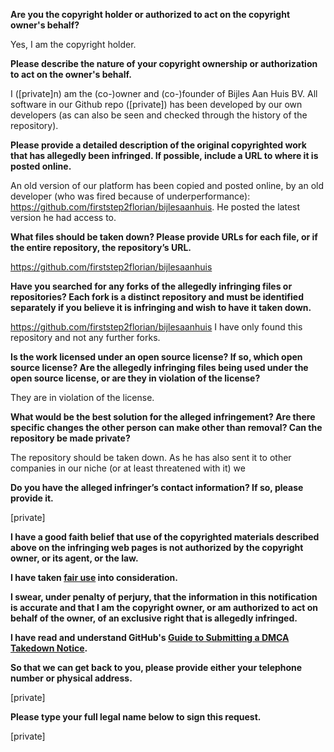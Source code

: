 **Are you the copyright holder or authorized to act on the copyright owner's behalf?**  
  
Yes, I am the copyright holder.  
  
**Please describe the nature of your copyright ownership or authorization to act on the owner's behalf.**  
  
I ([private]n) am the (co-)owner and (co-)founder of Bijles Aan Huis BV. All software in our Github repo ([private]) has been developed by our own developers (as can also be seen and checked through the history of the repository).  
  
**Please provide a detailed description of the original copyrighted work that has allegedly been infringed. If possible, include a URL to where it is posted online.**  
  
An old version of our platform has been copied and posted online, by an old developer (who was fired because of underperformance): https://github.com/firststep2florian/bijlesaanhuis. He posted the latest version he had access to.  
  
**What files should be taken down? Please provide URLs for each file, or if the entire repository, the repository’s URL.**  
  
https://github.com/firststep2florian/bijlesaanhuis  
  
**Have you searched for any forks of the allegedly infringing files or repositories? Each fork is a distinct repository and must be identified separately if you believe it is infringing and wish to have it taken down.**  
  
https://github.com/firststep2florian/bijlesaanhuis I have only found this repository and not any further forks.  
  
**Is the work licensed under an open source license? If so, which open source license? Are the allegedly infringing files being used under the open source license, or are they in violation of the license?**  
  
They are in violation of the license.  
  
**What would be the best solution for the alleged infringement? Are there specific changes the other person can make other than removal? Can the repository be made private?**  
  
The repository should be taken down. As he has also sent it to other companies in our niche (or at least threatened with it) we  
  
**Do you have the alleged infringer’s contact information? If so, please provide it.**  
  
[private]  
  
**I have a good faith belief that use of the copyrighted materials described above on the infringing web pages is not authorized by the copyright owner, or its agent, or the law.**  
  
**I have taken <a href="https://www.lumendatabase.org/topics/22">fair use</a> into consideration.**  
  
**I swear, under penalty of perjury, that the information in this notification is accurate and that I am the copyright owner, or am authorized to act on behalf of the owner, of an exclusive right that is allegedly infringed.**  
  
**I have read and understand GitHub's <a href="https://help.github.com/articles/guide-to-submitting-a-dmca-takedown-notice/">Guide to Submitting a DMCA Takedown Notice</a>.**  
  
**So that we can get back to you, please provide either your telephone number or physical address.**  
  
[private]  
  
**Please type your full legal name below to sign this request.**  
  
[private]   
